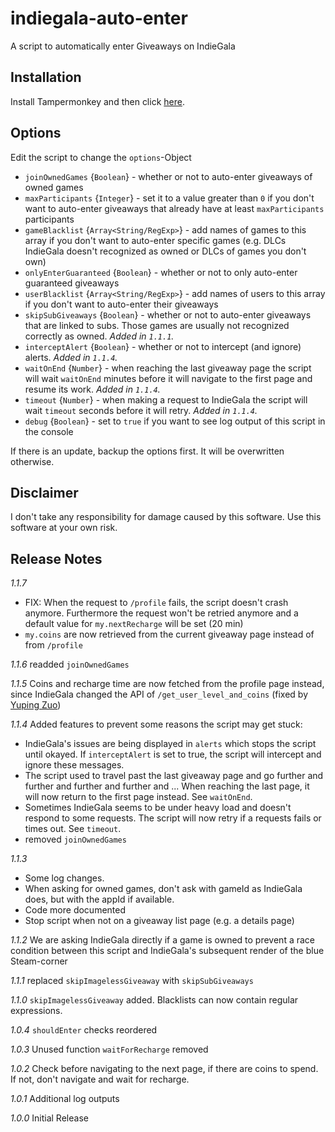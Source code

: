 # indiegala-auto-enter
A script to automatically enter Giveaways on IndieGala

## Installation
Install Tampermonkey and then click [here](https://github.com/Hafas/indiegala-auto-enter/raw/master/igautoenter.user.js).

## Options
Edit the script to change the `options`-Object
* `joinOwnedGames` {`Boolean`} - whether or not to auto-enter giveaways of owned games		
* `maxParticipants` {`Integer`} - set it to a value greater than `0` if you don't want to auto-enter giveaways that already have at least `maxParticipants` participants
* `gameBlacklist` {`Array<String/RegExp>`} - add names of games to this array if you don't want to auto-enter specific games (e.g. DLCs IndieGala doesn't recognized as owned or DLCs of games you don't own)
* `onlyEnterGuaranteed` {`Boolean`} - whether or not to only auto-enter guaranteed giveaways
* `userBlacklist` {`Array<String/RegExp>`} - add names of users to this array if you don't want to auto-enter their giveaways
* `skipSubGiveaways` {`Boolean`} - whether or not to auto-enter giveaways that are linked to subs. Those games are usually not recognized correctly as owned. *Added in `1.1.1`.*
* `interceptAlert` {`Boolean`} - whether or not to intercept (and ignore) alerts. *Added in `1.1.4`.*
* `waitOnEnd` {`Number`} - when reaching the last giveaway page the script will wait `waitOnEnd` minutes before it will navigate to the first page and resume its work. *Added in `1.1.4`.*
* `timeout` {`Number`} - when making a request to IndieGala the script will wait `timeout` seconds before it will retry. *Added in `1.1.4`.*
* `debug` {`Boolean`} - set to `true` if you want to see log output of this script in the console

If there is an update, backup the options first. It will be overwritten otherwise.

## Disclaimer
I don't take any responsibility for damage caused by this software. Use this software at your own risk.

## Release Notes
*1.1.7*
* FIX: When the request to `/profile` fails, the script doesn't crash anymore. Furthermore the request won't be retried anymore and a default value for `my.nextRecharge` will be set (20 min)
* `my.coins` are now retrieved from the current giveaway page instead of from `/profile`

*1.1.6* readded `joinOwnedGames`

*1.1.5* Coins and recharge time are now fetched from the profile page instead, since IndieGala changed the API of `/get_user_level_and_coins` (fixed by [Yuping Zuo](https://github.com/zypA13510))

*1.1.4* Added features to prevent some reasons the script may get stuck:
* IndieGala's issues are being displayed in `alerts` which stops the script until okayed. If `interceptAlert` is set to true, the script will intercept and ignore these messages.
* The script used to travel past the last giveaway page and go further and further and further and further and ... When reaching the last page, it will now return to the first page instead. See `waitOnEnd`.
* Sometimes IndieGala seems to be under heavy load and doesn't respond to some requests. The script will now retry if a requests fails or times out. See `timeout`.
* removed `joinOwnedGames`

*1.1.3*
* Some log changes.
* When asking for owned games, don't ask with gameId as IndieGala does, but with the appId if available.
* Code more documented
* Stop script when not on a giveaway list page (e.g. a details page)

*1.1.2* We are asking IndieGala directly if a game is owned to prevent a race condition between this script and IndieGala's subsequent render of the blue Steam-corner

*1.1.1* replaced `skipImagelessGiveaway` with `skipSubGiveaways`

*1.1.0* `skipImagelessGiveaway` added. Blacklists can now contain regular expressions.

*1.0.4* `shouldEnter` checks reordered

*1.0.3* Unused function `waitForRecharge` removed

*1.0.2* Check before navigating to the next page, if there are coins to spend. If not, don't navigate and wait for recharge.

*1.0.1* Additional log outputs

*1.0.0* Initial Release
